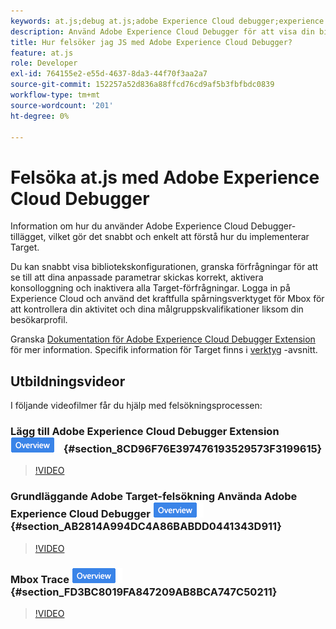 ```yaml
---
keywords: at.js;debug at.js;adobe Experience Cloud debugger;experience cloud debugger;mbox trace;mbox highlight;debug;debugging
description: Använd Adobe Experience Cloud Debugger för att visa din bibliotekskonfiguration, undersöka förfrågningar, aktivera konsolloggning, inaktivera [!DNL Target] samtalsförfrågningar med mera.
title: Hur felsöker jag JS med Adobe Experience Cloud Debugger?
feature: at.js
role: Developer
exl-id: 764155e2-e55d-4637-8da3-44f70f3aa2a7
source-git-commit: 152257a52d836a88ffcd76cd9af5b3fbfbdc0839
workflow-type: tm+mt
source-wordcount: '201'
ht-degree: 0%

---
```


# Felsöka at.js med Adobe Experience Cloud Debugger

Information om hur du använder Adobe Experience Cloud Debugger-tillägget, vilket gör det snabbt och enkelt att förstå hur du implementerar Target.

Du kan snabbt visa bibliotekskonfigurationen, granska förfrågningar för att se till att dina anpassade parametrar skickas korrekt, aktivera konsolloggning och inaktivera alla Target-förfrågningar. Logga in på Experience Cloud och använd det kraftfulla spårningsverktyget för Mbox för att kontrollera din aktivitet och dina målgruppskvalifikationer liksom din besökarprofil.

Granska [Dokumentation för Adobe Experience Cloud Debugger Extension](https://experienceleague.adobe.com/docs/debugger/using/experience-cloud-debugger.html) för mer information. Specifik information för Target finns i [verktyg](https://experienceleague.adobe.com/docs/debugger/using/tools.html) -avsnitt.

## Utbildningsvideor

I följande videofilmer får du hjälp med felsökningsprocessen:

### Lägg till Adobe Experience Cloud Debugger Extension ![Märket Översikt](/help/main/assets/overview.png) {#section_8CD96F76E397476193529573F3199615}

>[!VIDEO](https://video.tv.adobe.com/v/23114/)

### Grundläggande Adobe Target-felsökning Använda Adobe Experience Cloud Debugger ![Märket Översikt](/help/main/assets/overview.png) {#section_AB2814A994DC4A86BABDD0441343D911}

>[!VIDEO](https://video.tv.adobe.com/v/23115/)

### Mbox Trace ![Märket Översikt](/help/main/assets/overview.png) {#section_FD3BC8019FA847209AB8BCA747C50211}

>[!VIDEO](https://video.tv.adobe.com/v/23113/)
